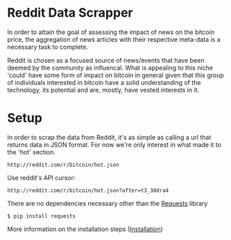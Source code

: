 # Reddit Data Scrapper

In order to attain the goal of assessing the impact of news on the bitcoin price, the aggregation of news articles with their respective meta-data is a necessary task to complete.

Reddit is chosen as a focused source of news/events that have been deemed by the community as influencal. What is appealing to this niche 'could' have some form of impact on bitcoin in general given that this group of individuals interested in bitcoin have a solid understanding of the technology, its potential and are, mostly, have vested interests in it.

# Setup

In order to scrap the data from Reddit, it's as simple as calling a url that returns data in JSON format.
For now we're only interest in what made it to the 'hot' section.

	http://reddit.com/r/bitcoin/hot.json
	
Use reddit's API cursor:

	http://reddit.com/r/bitcoin/hot.json?after=t3_30dra4
	
There are no dependencies necessary other than the [Requests](http://docs.python-requests.org/en/latest/) library

	$ pip install requests
	
More information on the installation steps ([Installation](http://docs.python-requests.org/en/latest/user/install/))

